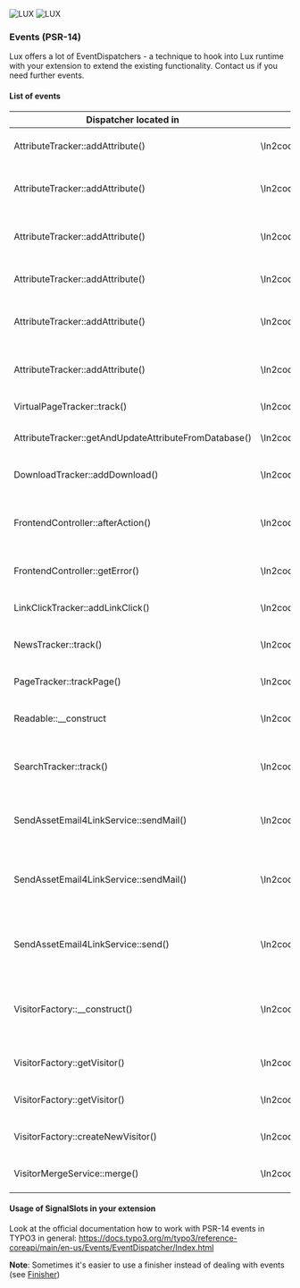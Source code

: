 ![LUX](/Documentation/Images/logo_claim.svg#gh-light-mode-only "LUX")
![LUX](/Documentation/Images/logo_claim_white.svg#gh-dark-mode-only "LUX")

### Events (PSR-14)

Lux offers a lot of EventDispatchers - a technique to hook into Lux runtime with your extension to extend the
existing functionality.
Contact us if you need further events.

#### List of events

| Dispatcher located in                                 | Event Name                                                                | Description                                                                                                                                    |
|-------------------------------------------------------|---------------------------------------------------------------------------|------------------------------------------------------------------------------------------------------------------------------------------------|
| AttributeTracker::addAttribute()                      | \In2code\Lux\Events\AttributeCreateEvent                                  | This event can be used when an attribute is added to a visitor                                                                                 |
| AttributeTracker::addAttribute()                      | \In2code\Lux\Events\Log\LogVisitorIdentifiedByFieldlisteningEvent         | Do something when a visitor was just identified by method "Fieldlistening"                                                                     |
| AttributeTracker::addAttribute()                      | \In2code\Lux\Events\Log\LogVisitorIdentifiedByFormlisteningEvent          | Do something when a visitor was just identified by method "Formlistening"                                                                      |
| AttributeTracker::addAttribute()                      | \In2code\Lux\Events\Log\LogVisitorIdentifiedByEmail4linkEvent             | Do something when a visitor was just identified by method "Email4link"                                                                         |
| AttributeTracker::addAttribute()                      | \In2code\Lux\Events\Log\LogVisitorIdentifiedByLuxletterlinkEvent          | Do something when a visitor was just identified by method "Luxletterlink"                                                                      |
| AttributeTracker::addAttribute()                      | \In2code\Lux\Events\Log\LogVisitorIdentifiedByFrontendauthenticationEvent | Do something when a visitor was just identified by method "Frontendauthentication"                                                             |
| VirtualPageTracker::track()                           | \In2code\Lux\Events\Log\VirtualPageTrackerEvent                           | Hook into pushs for virtual page visits                                                                                                        |
| AttributeTracker::getAndUpdateAttributeFromDatabase() | \In2code\Lux\Events\AttributeOverwriteEvent                               | This event can be used when an attribute of a visitor is updated                                                                               |
| DownloadTracker::addDownload()                        | \In2code\Lux\Events\Log\DownloadEvent                                     | This event can be used when a visitor downloads a file                                                                                         |
| FrontendController::afterAction()                     | \In2code\Lux\Events\AfterTrackingEvent                                    | This event is used for every kind of frontend/tracking/ajax request in the Frontend Controller                                                 |
| FrontendController::getError()                        | \In2code\Lux\Events\AfterTrackingEvent                                    | Same as afterAction() but called when an error came up while tracking                                                                          |
| LinkClickTracker::addLinkClick()                      | \In2code\Lux\Events\Log\LinkClickEvent                                    | This event can be used when a linkclick is tracked from LUX                                                                                    |
| NewsTracker::track()                                  | \In2code\Lux\Events\NewsTrackerEvent                                      | This event can be used when a news visit is tracked from LUX                                                                                   |
| PageTracker::trackPage()                              | \In2code\Lux\Events\PageTrackerEvent                                      | This event can be used when a pagevisit is tracked from LUX                                                                                    |
| Readable::__construct                                 | \In2code\Lux\Events\ReadableReferrersEvent                                | This event can be used to extend the readable referrer list                                                                                    |
| SearchTracker::track()                                | \In2code\Lux\Events\Log\SearchEvent                                       | This event can be used when a visitor searches with a searchterm that would be tracked from LUX                                                |
| SendAssetEmail4LinkService::sendMail()                | \In2code\Lux\Events\Log\LogEmail4linkSendEmailEvent                       | This event can be used when email4link function sends an email to the visitor                                                                  |
| SendAssetEmail4LinkService::sendMail()                | \In2code\Lux\Events\Log\LogEmail4linkSendEmailFailedEvent                 | This event can be used when email4link function fails to send an email to the visitor (e.g. file is not allowed, file is not existing, etc...) |
| SendAssetEmail4LinkService::send()                    | \In2code\Lux\Events\SetAssetEmail4LinkEvent                               | This event can be used to manipulate the MailMessage object just before sending email4link mail                                                |
| VisitorFactory::__construct()                         | \In2code\Lux\Events\StopAnyProcessBeforePersistenceEvent                  | This event can be used to stop the persistence process by throwing an exception (e.g. if a UserAgent does not fit, etc...)                     |
| VisitorFactory::getVisitor()                          | \In2code\Lux\Events\VisitorFactoryBeforeCreateNewEvent                    | This event can be used just before a new visitor object will be build                                                                          |
| VisitorFactory::getVisitor()                          | \In2code\Lux\Events\VisitorFactoryAfterCreateNewEvent                     | This event can be used just after a new visitor object was build                                                                               |
| VisitorFactory::createNewVisitor()                    | \In2code\Lux\Events\Log\LogVisitorEvent                                   | This event can be used when a new visitor is persisted                                                                                         |
| VisitorMergeService::merge()                          | \In2code\Lux\Events\VisitorsMergeEvent                                    | This event can be used when visitors were merged (re-identified)                                                                               |

#### Usage of SignalSlots in your extension

Look at the official documentation how to work with PSR-14 events in TYPO3 in general:
https://docs.typo3.org/m/typo3/reference-coreapi/main/en-us/Events/EventDispatcher/Index.html

**Note**: Sometimes it's easier to use a finisher instead of dealing with events (see [Finisher](../Finisher/Index.md))
